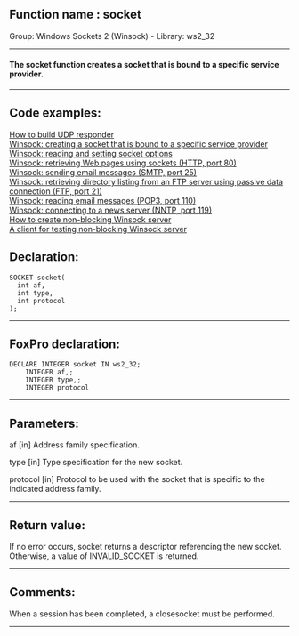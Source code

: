 
## Function name : socket
Group: Windows Sockets 2 (Winsock) - Library: ws2_32    
***  


#### The <B>socket</B> function creates a socket that is bound to a specific service provider.
***  


## Code examples:
[How to build UDP responder](../../samples/sample_052.md)  
[Winsock: creating a socket that is bound to a specific service provider](../../samples/sample_226.md)  
[Winsock: reading and setting socket options](../../samples/sample_232.md)  
[Winsock: retrieving Web pages using sockets (HTTP, port 80)](../../samples/sample_383.md)  
[Winsock: sending email messages (SMTP, port 25)](../../samples/sample_385.md)  
[Winsock: retrieving directory listing from an FTP server using passive data connection (FTP, port 21)](../../samples/sample_386.md)  
[Winsock: reading email messages (POP3, port 110)](../../samples/sample_388.md)  
[Winsock: connecting to a news server (NNTP, port 119)](../../samples/sample_389.md)  
[How to create non-blocking Winsock server](../../samples/sample_412.md)  
[A client for testing non-blocking Winsock server](../../samples/sample_413.md)  

## Declaration:
```foxpro  
SOCKET socket(
  int af,
  int type,
  int protocol
);  
```  
***  


## FoxPro declaration:
```foxpro  
DECLARE INTEGER socket IN ws2_32;
	INTEGER af,;
	INTEGER type,;
	INTEGER protocol  
```  
***  


## Parameters:
af 
[in] Address family specification. 

type 
[in] Type specification for the new socket. 

protocol 
[in] Protocol to be used with the socket that is specific to the indicated address family.   
***  


## Return value:
If no error occurs, socket returns a descriptor referencing the new socket. Otherwise, a value of INVALID_SOCKET is returned.  
***  


## Comments:
When a session has been completed, a closesocket must be performed.  
  
***  

